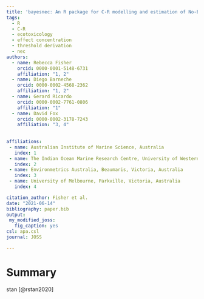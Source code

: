 ```yaml
---
title: 'bayesnec: An R package for C-R modelling and estimation of No-Effect-Concentrations'
tags:
  - R
  - C-R
  - ecotoxicology
  - effect concentration
  - threshold derivation
  - nec
authors:
  - name: Rebecca Fisher
    orcid: 0000-0001-5148-6731
    affiliation: "1, 2"
  - name: Diego Barneche
    orcid: 0000-0002-4568-2362
    affiliation: "1, 2"
  - name: Gerard Ricardo
    orcid: 0000-0002-7761-0806
    affiliation: "1"
  - name: David Fox
    orcid: 0000-0002-3178-7243
    affiliation: "3, 4"
  
  
affiliations:
 - name: Australian Institute of Marine Science, Australia
   index: 1
 - name: The Indian Ocean Marine Research Centre, University of Western Australia, Australia
   index: 2
 - name: Environmetrics Australia, Beaumaris, Victoria, Australia
   index: 3
 - name: University of Melbourne, Parkville, Victoria, Australia
   index: 4

citation_author: Fisher et al.
date: "2021-06-14"
bibliography: paper.bib
output:
 my_modified_joss:
   fig_caption: yes
csl: apa.csl
journal: JOSS

---
```


# Summary

stan [@rstan2020]
